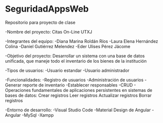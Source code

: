 # SeguridadAppsWeb
Repositorio para proyecto de clase

-Nombre del proyecto: Citas On-Line UTXJ

-Integrantes del equipo:
  -Diana Marina Roldán Ríos
  -Laura Elena Hernández Colina
  -Daniel Gutiérrez Melendez
  -Eder Ulises Pérez Jácome
  
-Objetivo del proyecto: Desarrollar un sistema con una base de datos unificada, que maneje todo el inventario de los bienes de la institución
 
-Tipos de usuarios:
  -Usuario estandar
  -Usuario administrador
 
-Funcionalidades:
  -Registro de usuarios
  -Administración de usuarios
  -Generar reporte de inventario
  -Establecer responsables
  -CRUD - Operaciones fundamentales de aplicaciones persistentes en sistemas de bases de datos:
      Crear registros
      Leer registros
      Actualizar registros
      Borrar registros
 
-Entorno de desarrollo: 
	-Visual Studio Code 
	-Material Design de Angular
	-Angular
	-MySql
	-Xampp

 
